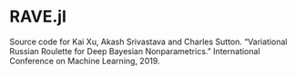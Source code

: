 # RAVE.jl
Source code for Kai Xu, Akash Srivastava and Charles Sutton. “Variational Russian Roulette for Deep Bayesian Nonparametrics.” International Conference on Machine Learning, 2019.
